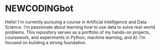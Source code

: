 # NEWCODINGbot
Hello! I'm currently pursuing a course in Artificial Intelligence and Data Science. I'm passionate about learning how to use data to solve real-world problems. This repository serves as a portfolio of my hands-on projects, coursework, and experiments in Python, machine learning, and AI. I’m focused on building a strong foundation.
